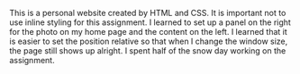 This is a personal website created by HTML and CSS.
It is important not to use inline styling for this assignment.
I learned to set up a panel on the right for the photo on my home page and the content on the left.
I learned that it is easier to set the position relative so that when I change the window size, the page still shows up alright.
I spent half of the snow day working on the assignment.
